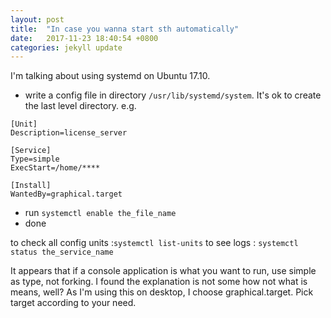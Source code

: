 ```yaml
---
layout: post
title:  "In case you wanna start sth automatically"
date:   2017-11-23 18:40:54 +0800
categories: jekyll update
---
```


I'm talking about using systemd on Ubuntu 17.10. 
* write a config file in directory ```/usr/lib/systemd/system```. It's ok to create the last level directory. e.g.
```
[Unit]
Description=license_server

[Service]
Type=simple
ExecStart=/home/****

[Install]
WantedBy=graphical.target

```
* run ```systemctl enable the_file_name```
* done

to check all config units :```systemctl list-units```
to see logs : ```systemctl status the_service_name```

It appears that if a console application is what you want to run, use simple as type, not forking.
I found the explanation is not some how not what is means, well?
As I'm using this on desktop, I choose graphical.target. Pick target according to your need.